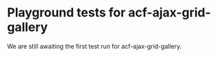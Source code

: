 # Playground tests for acf-ajax-grid-gallery
We are still awaiting the first test run for acf-ajax-grid-gallery.

